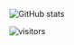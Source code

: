 ![GitHub stats](https://github-readme-stats.vercel.app/api?username=oyunerbabi&show_icons=true&theme=tokyonight)

![visitors](https://visitor-badge.laobi.icu/badge?page_id=oyunerbabi)